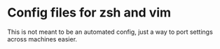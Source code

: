 # Config files for zsh and vim

This is not meant to be an automated config, just a way to port settings across machines easier.
